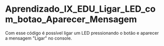 # Aprendizado_IX_EDU_Ligar_LED_com_botao_Aparecer_Mensagem
Com esse código é possível ligar um LED pressionando o botão e aparecer a mensagem "Ligar" no console.
